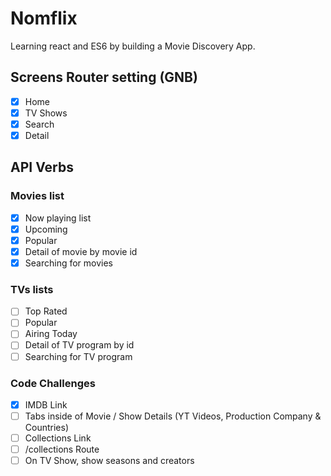 # Nomflix

Learning react and ES6 by building a Movie Discovery App.

## Screens Router setting (GNB)

- [x] Home
- [x] TV Shows
- [x] Search
- [x] Detail

## API Verbs
### Movies list

- [x] Now playing list
- [x] Upcoming
- [x] Popular
- [x] Detail of movie by movie id
- [x] Searching for movies
### TVs lists

- [ ] Top Rated
- [ ] Popular
- [ ] Airing Today
- [ ] Detail of TV program by id
- [ ] Searching for TV program

### Code Challenges

- [x] IMDB Link
- [ ] Tabs inside of Movie / Show Details (YT Videos, Production Company & Countries)
- [ ] Collections Link
- [ ] /collections Route
- [ ] On TV Show, show seasons and creators